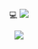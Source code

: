 <p align="center">
    💻
    <img src="https://skillicons.dev/icons?i=git,github,c,cpp,cs,arch,latex,unity,postgres,py,neovim,ocaml,html,css,js&perline=6" />
</p>

<div align="center">
<img src="https://github-readme-stats.vercel.app/api?username=ronia-jakim">
</div>
